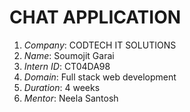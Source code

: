 # CHAT APPLICATION
1. *Company*: CODTECH IT SOLUTIONS
2. *Name*: Soumojit Garai
3. *Intern ID*: CT04DA98
4. *Domain*: Full stack web development
5. *Duration*: 4 weeks
6. *Mentor*: Neela Santosh
